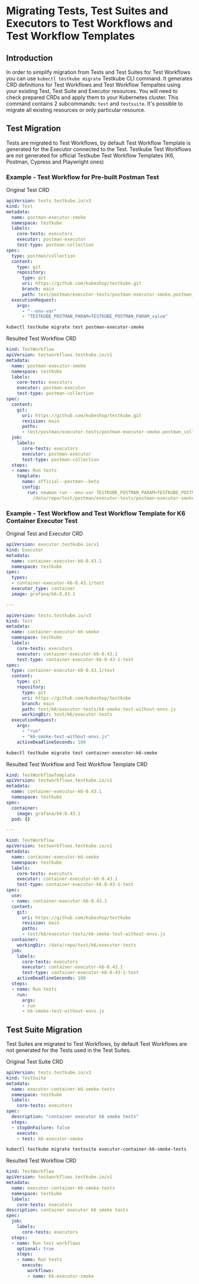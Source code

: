 # Migrating Tests, Test Suites and Executors to Test Workflows and Test Workflow Templates

## Introduction

In order to simplify migration from Tests and Test Suites for Test Workflows you can
use `kubectl testkube migrate` Testkube CLI command. It generates CRD definitions for 
Test Workflows and Test Workflow Tempaltes using your existing Test, Test Suite and Executor
resources. You will need to check prepared CRDs and apply them to your Kubernetes cluster.
This command contains 2 subcommands: `test` and `testsuite`. It's possible to migrate all
existing resources or only particular resource.

## Test Migration

Tests are migrated to Test Workflows, by default Test Workflow Template is generated for 
the Executor connected to the Test. Testkube Test Workflows are not generated for official
Testkube Test Workflow Templates (K6, Postman, Cypress and Playwright ones)

### Example - Test Workflow for Pre-built Postman Test

Original Test CRD

```yaml
apiVersion: tests.testkube.io/v3
kind: Test
metadata:
  name: postman-executor-smoke
  namespace: testkube
  labels:
    core-tests: executors
    executor: postman-executor
    test-type: postman-collection
spec:
  type: postman/collection
  content:
    type: git
    repository:
      type: git
      uri: https://github.com/kubeshop/testkube.git
      branch: main
      path: test/postman/executor-tests/postman-executor-smoke.postman_collection.json
  executionRequest:
    args:
      - "--env-var"
      - "TESTKUBE_POSTMAN_PARAM=TESTKUBE_POSTMAN_PARAM_value"
```

```sh
kubectl testkube migrate test postman-executor-smoke
```

Resulted Test Workflow CRD

```yaml
kind: TestWorkflow
apiVersion: testworkflows.testkube.io/v1
metadata:
  name: postman-executor-smoke
  namespace: testkube
  labels:
    core-tests: executors
    executor: postman-executor
    test-type: postman-collection
spec:
  content:
    git:
      uri: https://github.com/kubeshop/testkube.git
      revision: main
      paths:
      - test/postman/executor-tests/postman-executor-smoke.postman_collection.json
  job:
    labels:
      core-tests: executors
      executor: postman-executor
      test-type: postman-collection
  steps:
  - name: Run tests
    template:
      name: official--postman--beta
      config:
        run: newman run --env-var TESTKUBE_POSTMAN_PARAM=TESTKUBE_POSTMAN_PARAM_value
          /data/repo/test/postman/executor-tests/postman-executor-smoke.postman_collection.json
```

### Example - Test Workflow and Test Workflow Template for K6 Container Executor Test

Original Test and Executor CRD

```yaml
apiVersion: executor.testkube.io/v1
kind: Executor
metadata:
  name: container-executor-k6-0.43.1
  namespace: testkube
spec:
  types:
  - container-executor-k6-0.43.1/test
  executor_type: container
  image: grafana/k6:0.43.1

---

apiVersion: tests.testkube.io/v3
kind: Test
metadata:
  name: container-executor-k6-smoke
  namespace: testkube
  labels:
    core-tests: executors
    executor: container-executor-k6-0.43.1
    test-type: container-executor-k6-0-43-1-test
spec:
  type: container-executor-k6-0.43.1/test
  content:
    type: git
    repository:
      type: git
      uri: https://github.com/kubeshop/testkube
      branch: main
      path: test/k6/executor-tests/k6-smoke-test-without-envs.js
      workingDir: test/k6/executor-tests
  executionRequest:
    args:
      - "run"
      - "k6-smoke-test-without-envs.js"
    activeDeadlineSeconds: 180
```

```sh
kubectl testkube migrate test container-executor-k6-smoke
```

Resulted Test Workflow and Test Workflow Template CRD

```yaml
kind: TestWorkflowTemplate
apiVersion: testworkflows.testkube.io/v1
metadata:
  name: container-executor-k6-0.43.1
  namespace: testkube
spec:
  container:
    image: grafana/k6:0.43.1
  pod: {}

---

kind: TestWorkflow
apiVersion: testworkflows.testkube.io/v1
metadata:
  name: container-executor-k6-smoke
  namespace: testkube
  labels:
    core-tests: executors
    executor: container-executor-k6-0.43.1
    test-type: container-executor-k6-0-43-1-test
spec:
  use:
  - name: container-executor-k6-0.43.1
  content:
    git:
      uri: https://github.com/kubeshop/testkube
      revision: main
      paths:
      - test/k6/executor-tests/k6-smoke-test-without-envs.js
  container:
    workingDir: /data/repo/test/k6/executor-tests
  job:
    labels:
      core-tests: executors
      executor: container-executor-k6-0.43.1
      test-type: container-executor-k6-0-43-1-test
    activeDeadlineSeconds: 180
  steps:
  - name: Run tests
    run:
      args:
      - run
      - k6-smoke-test-without-envs.js
```

## Test Suite Migration

Test Suites are migrated to Test Workflows, by default Test Workflows are not generated for 
the Tests used in the Test Suites.

Original Test Suite CRD

```yaml
apiVersion: tests.testkube.io/v3
kind: TestSuite
metadata:
  name: executor-container-k6-smoke-tests
  namespace: testkube
  labels:
    core-tests: executors
spec:
  description: "container executor k6 smoke tests"
  steps:
  - stopOnFailure: false
    execute:
    - test: k6-executor-smoke

```

```sh
kubectl testkube migrate testsuite executor-container-k6-smoke-tests
```

Resulted Test Workflow CRD

```yaml
kind: TestWorkflow
apiVersion: testworkflows.testkube.io/v1
metadata:
  name: executor-container-k6-smoke-tests
  namespace: testkube
  labels:
    core-tests: executors
description: container executor k6 smoke tests
spec:
  job:
    labels:
      core-tests: executors
  steps:
  - name: Run test workflows
    optional: true
    steps:
    - name: Run tests
      execute:
        workflows:
        - name: k6-executor-smoke
```
